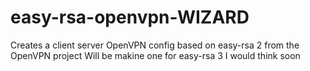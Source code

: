 # easy-rsa-openvpn-WIZARD
Creates a client server OpenVPN config based on easy-rsa 2 from the OpenVPN project
Will be makine one for easy-rsa 3 I would think soon
